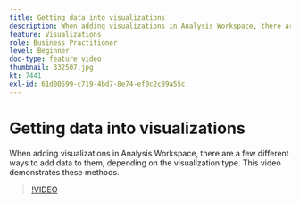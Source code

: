 ```yaml
---
title: Getting data into visualizations
description: When adding visualizations in Analysis Workspace, there are a few different ways to add data to them, depending on the visualization type. This video demonstrates these methods.
feature: Visualizations
role: Business Practitioner
level: Beginner
doc-type: feature video
thumbnail: 332507.jpg
kt: 7441
exl-id: 61d00599-c719-4bd7-8e74-ef0c2c89a55c
---
```

# Getting data into visualizations

When adding visualizations in Analysis Workspace, there are a few different ways to add data to them, depending on the visualization type. This video demonstrates these methods.

>[!VIDEO](https://video.tv.adobe.com/v/332507/?quality=12&learn=on)
